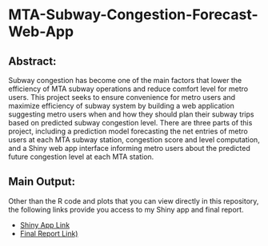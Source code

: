 # MTA-Subway-Congestion-Forecast-Web-App

## Abstract:
Subway congestion has become one of the main factors that lower the efficiency of MTA subway operations and reduce comfort level for metro users. This project seeks to ensure convenience for metro users and maximize efficiency of subway system by building a web application suggesting metro users when and how they should plan their subway trips based on predicted subway congestion level. There are three parts of this project, including a prediction model forecasting the net entries of metro users at each MTA subway station, congestion score and level computation, and a Shiny web app interface informing metro users about the predicted future congestion level at each MTA station.  

## Main Output:
Other than the R code and plots that you can view directly in this repository, the following links provide you access to my Shiny app and final report.

- [Shiny App Link](https://yinuoyin.shinyapps.io/shinyapp/)
- [Final Report Link)](http://rpubs.com/norayin/mtacongestion)  
